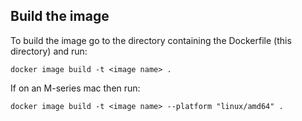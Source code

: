 ## Build the image
To build the image go to the directory containing the Dockerfile (this
directory) and run:

```shell
docker image build -t <image name> .
```

If on an M-series mac then run:

```shell
docker image build -t <image name> --platform "linux/amd64" .
```
